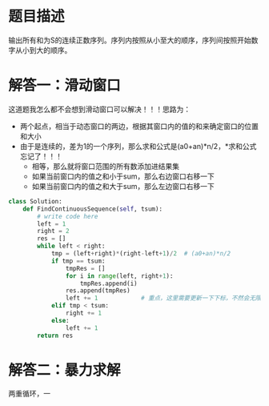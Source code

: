 # 题目描述

输出所有和为S的连续正数序列。序列内按照从小至大的顺序，序列间按照开始数字从小到大的顺序。

# 解答一：滑动窗口

这道题我怎么都不会想到滑动窗口可以解决！！！思路为：
* 两个起点，相当于动态窗口的两边，根据其窗口内的值的和来确定窗口的位置和大小
* 由于是连续的，差为1的一个序列，那么求和公式是(a0+an)*n/2，*求和公式忘记了！！！
  * 相等，那么就将窗口范围的所有数添加进结果集
  * 如果当前窗口内的值之和小于sum，那么右边窗口右移一下
  * 如果当前窗口内的值之和大于sum，那么左边窗口右移一下


```python
class Solution:
    def FindContinuousSequence(self, tsum):
        # write code here
        left = 1
        right = 2
        res = []
        while left < right:
            tmp = (left+right)*(right-left+1)/2  # (a0+an)*n/2
            if tmp == tsum:
                tmpRes = []
                for i in range(left, right+1):
                    tmpRes.append(i)
                res.append(tmpRes)
                left += 1            # 重点，这里需要更新一下下标，不然会无限循环！！！
            elif tmp < tsum:
                right += 1
            else:
                left += 1
        return res
```

# 解答二：暴力求解

两重循环，一

